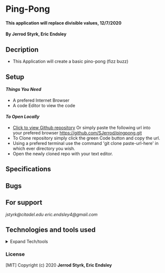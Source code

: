 # **Ping-Pong**

#### This application will replace divisible values, 12/7/2020

#### **By Jerrod Styrk, Eric Endsley**

## Decription
- This Application will create a basic pino-pong (fizz buzz)

## Setup

 #### _Things You Need_
 * A prefered Internet Browser
 * A code Editor to view the code 

 #### _To Open Locally_

- [Click to view Github repository](https://github.com/SJerrod/pingpong.git) Or simply paste the following url into your prefered browser https://github.com/SJerrod/pingpong.git
- To Clone repository simply click the green Code button and copy the url.
- Using a prefered terminal use the command 'git clone paste-url-here' in which ever directory you wish.
- Open the newly cloned repo with your text editor.

## Specifications

## Bugs

## For support

_jstyrk@citadel.edu_
_eric.endsley4@gmail.com_

## Technologies and tools used

<details>
  <summary>Expand Tech/tools</summary>

- Visual Studio Code
- C#
- markdown


</details>

### License

[MIT] Copyright (c) 2020 **Jerrod Styrk, Eric Endsley**